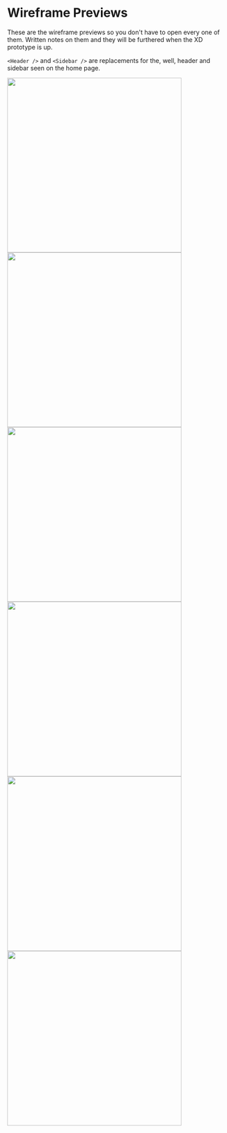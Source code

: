 # Wireframe Previews

These are the wireframe previews so you don't have to open every one of them. Written notes on them and they will be furthered when the XD prototype is up.

`<Header />` and `<Sidebar />` are replacements for the, well, header and sidebar seen on the home page.

<div>
<img src = "Login Page.jpg" height=400px></img>
<img src = "Home Page.jpg" height=400px></img>
</div>

<div>
<img src = "Home Page.jpg" height=400px></img>
<img src = "Active Threads Page.jpg" height=400px></img>
</div>

<div>
<img src = "Trending Links Page.jpg" height=400px></img>
<img src = "Settings Page.jpg" height=400px></img>
</div>